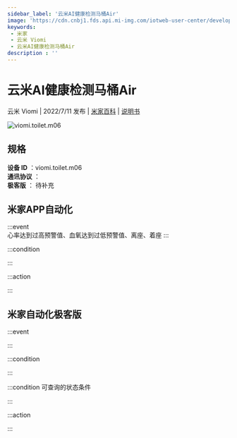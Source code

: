 ```yaml
---
sidebar_label: '云米AI健康检测马桶Air'
image: 'https://cdn.cnbj1.fds.api.mi-img.com/iotweb-user-center/developer_1679048030374D9UHXQYr.png?GalaxyAccessKeyId=AKVGLQWBOVIRQ3XLEW&Expires=9223372036854775807&Signature=XECMvdSksL16yCFMCdRdHLRuo+U='
keywords: 
 - 米家
 - 云米 Viomi
 - 云米AI健康检测马桶Air
description : ''
---
```

# 云米AI健康检测马桶Air

云米 Viomi | 2022/7/11 发布 | [米家百科](https://home.mi.com/webapp/content/baike/product/index.html?model=viomi.toilet.m06) | [说明书](https://home.mi.com/views/introduction.html?model=viomi.toilet.m06&region=cn)

![viomi.toilet.m06](https://cdn.cnbj1.fds.api.mi-img.com/iotweb-user-center/developer_1679048030374D9UHXQYr.png?GalaxyAccessKeyId=AKVGLQWBOVIRQ3XLEW&Expires=9223372036854775807&Signature=XECMvdSksL16yCFMCdRdHLRuo+U=)

## 规格  
> 
**设备 ID** ：viomi.toilet.m06  
**通讯协议** ：  
**极客版**  ： 待补充 


## 米家APP自动化  

:::event  
心率达到过高预警值、血氧达到过低预警值、离座、着座
:::

:::condition  

:::

:::action   

:::

## 米家自动化极客版  

:::event  

:::

:::condition  

:::

:::condition 可查询的状态条件  

:::

:::action  

:::

        
